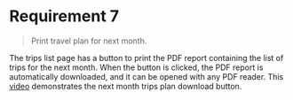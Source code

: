 # Requirement 7

> Print travel plan for next month.

The trips list page has a button to print the PDF report containing the list of trips for the next month.
When the button is clicked, the PDF report is automatically downloaded, and it can be opened with any PDF reader.
This [video](https://streamable.com/7ra65m) demonstrates the next month trips plan download button. 
